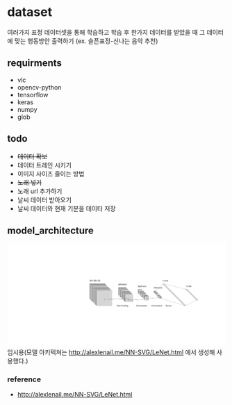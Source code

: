 # dataset
여러가지 표정 데이터셋을 통해 학습하고 학습 후 한가지 데이터를 받았을 때 그 데이터에 맞는 행동방안 출력하기 (ex. 슬픈표정-신나는 음악 추천)

## requirments
+ vlc
+ opencv-python
+ tensorflow
+ keras
+ numpy
+ glob

## todo
+ ~~데이터 확보~~
+ 데이터 트레인 시키기
+ 이미지 사이즈 줄이는 방법
+ ~~노래 넣기~~
+ 노래 url 추가하기
+ 날씨 데이터 받아오기
+ 날씨 데이터와 현재 기분을 데이터 저장 

## model_architecture

![](./file/model_architecture.svg)
임시용(모델 아키텍쳐는 http://alexlenail.me/NN-SVG/LeNet.html 에서 생성해 사용했다.)

### reference
+ http://alexlenail.me/NN-SVG/LeNet.html
